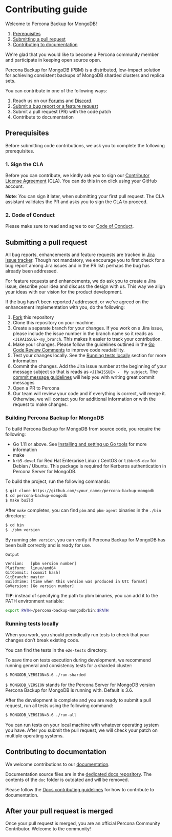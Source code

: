 # Contributing guide

Welcome to Percona Backup for MongoDB!

1. [Prerequisites](#prerequisites)
2. [Submitting a pull request](#submitting-a-pull-request)
3. [Contributing to documentation](#contributing-to-documentation)

We're glad that you would like to become a Percona community member and participate in keeping open source open.  

Percona Backup for MongoDB (PBM) is a distributed, low-impact solution for achieving consistent backups of MongoDB sharded clusters and replica sets.

You can contribute in one of the following ways:

1. Reach us on our [Forums](https://forums.percona.com) and [Discord]([https://discord.gg/mQEyGPkNbR](https://discord.gg/mQEyGPkNbR)).
2. [Submit a bug report or a feature request](https://github.com/percona/percona-backup-mongodb/blob/main/README.md) 
3. Submit a pull request (PR) with the code patch
4. Contribute to documentation 

## Prerequisites

Before submitting code contributions, we ask you to complete the following prerequisites.

### 1. Sign the CLA

Before you can contribute, we kindly ask you to sign our [Contributor License Agreement](https://cla-assistant.percona.com/&lt;linktoCLA>) (CLA). You can do this in on click using your GitHub account.

**Note**:  You can sign it later, when submitting your first pull request. The CLA assistant validates the PR and asks you to sign the CLA to proceed.

### 2. Code of Conduct

Please make sure to read and agree to our [Code of Conduct](https://github.com/percona/community/blob/main/content/contribute/coc.md).

## Submitting a pull request

All bug reports, enhancements and feature requests are tracked in [Jira issue tracker](https://jira.percona.com/projects/PBM). Though not mandatory, we encourage you to first check for a bug report among Jira issues and in the PR list: perhaps the bug has already been addressed. 

For feature requests and enhancements, we do ask you to create a Jira issue, describe your idea and discuss the design with us. This way we align your ideas with our vision for the product development.

If the bug hasn’t been reported / addressed, or we’ve agreed on the enhancement implementation with you, do the following:

1. [Fork](https://docs.github.com/en/github/getting-started-with-github/fork-a-repo) this repository
2. Clone this repository on your machine. 
3. Create a separate branch for your changes. If you work on a Jira issue, please  include the issue number in the branch name so it reads as ``<JIRAISSUE>-my_branch``. This makes it easier to track your contribution.
4. Make your changes. Please follow the guidelines outlined in the [Go Code Review Comments](https://github.com/golang/go/wiki/CodeReviewComments) to improve code readability.
5. Test your changes locally. See the [Running tests locally](#running-tests-locally) section for more information
6. Commit the changes. Add the Jira issue number at the beginning of your  message subject so that is reads as `<JIRAISSUE> -  My subject`. The [commit message guidelines](https://gist.github.com/robertpainsi/b632364184e70900af4ab688decf6f53) will help you with writing great commit messages
7. Open a PR to Percona
8. Our team will review your code and if everything is correct, will merge it. 
Otherwise, we will contact you for additional information or with the request to make changes.

### Building Percona Backup for MongoDB

To build Percona Backup for MongoDB from source code, you require the following:

* Go 1.11 or above. See [Installing and setting up Go tools](
https://golang.org/doc/install) for more information
* make
* ``krb5-devel`` for Red Hat Enterprise Linux / CentOS or ``libkrb5-dev`` for Debian / Ubuntu. This package is required for Kerberos authentication in Percona Server for MongoDB.

To build the project, run the following commands:

```sh
$ git clone https://github.com/<your_name>/percona-backup-mongodb
$ cd percona-backup-mongodb
$ make build
```

After ``make`` completes, you can find ``pbm`` and ``pbm-agent`` binaries in the ``./bin`` directory:

```sh
$ cd bin
$ ./pbm version
```

By running ``pbm version``, you can verify if Percona Backup for MongoDB has been built correctly and is ready for use.

```
Output

Version:   [pbm version number]
Platform:  linux/amd64
GitCommit: [commit hash]
GitBranch: master
BuildTime: [time when this version was produced in UTC format]
GoVersion: [Go version number]
```

**TIP**: instead of specifying the path to pbm binaries, you can add it to the PATH environment variable:

```sh
export PATH=/percona-backup-mongodb/bin:$PATH
```

### Running tests locally

When you work, you should periodically run tests to check that your changes don’t break existing code.

You can find the tests in the ``e2e-tests`` directory.

To save time on tests execution during development, we recommend running  general and consistency tests for a sharded cluster:

```sh
$ MONGODB_VERSION=3.6 ./run-sharded
```

``$ MONGODB_VERSION`` stands for the Percona Server for MongoDB version Percona Backup for MongoDB is running with. Default is 3.6.

After the development is complete and you are ready to submit a pull request, run all tests using the following command:

```sh
$ MONGODB_VERSION=3.6 ./run-all
```

You can run tests on your local machine with whatever operating system you have. After you submit the pull request, we will check your patch on multiple operating systems.

## Contributing to documentation

We welcome contributions to our [documentation](https://docs.percona.com/percona-backup-mongodb/index.html). 

Documentation source files are in the [dedicated docs repository](https://github.com/percona/pbm-docs). The contents of the `doc` folder is outdated and will be removed. 

Please follow the [Docs contributing guidelines](https://github.com/percona/pbm-docs/CONTRBUTING.md) for how to contribute to documentation.

## After your pull request is merged

Once your pull request is merged, you are an official Percona Community Contributor. Welcome to the community!
